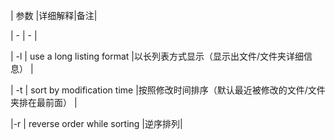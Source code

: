 | 参数 |详细解释|备注| 

| - | - | 

| -l | use a long listing format |以长列表方式显示（显示出文件/文件夹详细信息） |

| -t | sort by modification time |按照修改时间排序（默认最近被修改的文件/文件夹排在最前面） | 

|-r | reverse order while sorting |逆序排列|
